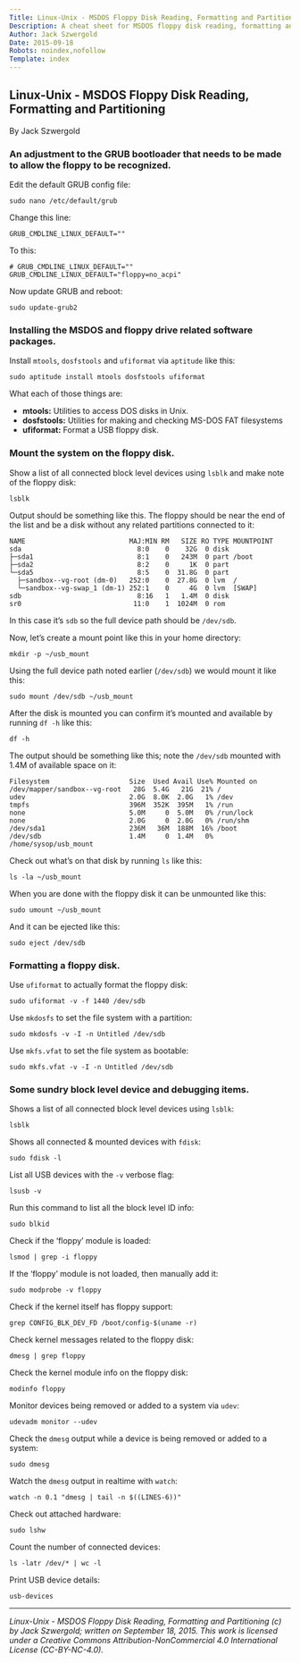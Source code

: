 ```yaml
---
Title: Linux-Unix - MSDOS Floppy Disk Reading, Formatting and Partitioning
Description: A cheat sheet for MSDOS floppy disk reading, formatting and partitioning related items.
Author: Jack Szwergold
Date: 2015-09-18
Robots: noindex,nofollow
Template: index
---
```


## Linux-Unix - MSDOS Floppy Disk Reading, Formatting and Partitioning

By Jack Szwergold

### An adjustment to the GRUB bootloader that needs to be made to allow the floppy to be recognized.

Edit the default GRUB config file:

    sudo nano /etc/default/grub

Change this line:

    GRUB_CMDLINE_LINUX_DEFAULT=""

To this:

    # GRUB_CMDLINE_LINUX_DEFAULT=""
    GRUB_CMDLINE_LINUX_DEFAULT="floppy=no_acpi"

Now update GRUB and reboot:

    sudo update-grub2

### Installing the MSDOS and floppy drive related software packages.

Install `mtools`, `dosfstools` and `ufiformat` via `aptitude` like this:

    sudo aptitude install mtools dosfstools ufiformat

What each of those things are:

- **mtools:** Utilities to access DOS disks in Unix.
- **dosfstools:** Utilities for making and checking MS-DOS FAT filesystems
- **ufiformat:** Format a USB floppy disk.

### Mount the system on the floppy disk.

Show a list of all connected block level devices using `lsblk` and make note of the floppy disk:

    lsblk

Output should be something like this. The floppy should be near the end of the list and be a disk without any related partitions connected to it:

	NAME                          MAJ:MIN RM   SIZE RO TYPE MOUNTPOINT
	sda                             8:0    0    32G  0 disk
	├─sda1                          8:1    0   243M  0 part /boot
	├─sda2                          8:2    0     1K  0 part
	└─sda5                          8:5    0  31.8G  0 part
	  ├─sandbox--vg-root (dm-0)   252:0    0  27.8G  0 lvm  /
	  └─sandbox--vg-swap_1 (dm-1) 252:1    0     4G  0 lvm  [SWAP]
	sdb                             8:16   1   1.4M  0 disk
	sr0                            11:0    1  1024M  0 rom

In this case it’s `sdb` so the full device path should be `/dev/sdb`.

Now, let’s create a mount point like this in your home directory:

    mkdir -p ~/usb_mount

Using the full device path noted earlier (`/dev/sdb`) we would mount it like this:

    sudo mount /dev/sdb ~/usb_mount

After the disk is mounted you can confirm it’s mounted and available by running `df -h` like this:

    df -h

The output should be something like this; note the `/dev/sdb` mounted with 1.4M of available space on it:

	Filesystem                    Size  Used Avail Use% Mounted on
	/dev/mapper/sandbox--vg-root   28G  5.4G   21G  21% /
	udev                          2.0G  8.0K  2.0G   1% /dev
	tmpfs                         396M  352K  395M   1% /run
	none                          5.0M     0  5.0M   0% /run/lock
	none                          2.0G     0  2.0G   0% /run/shm
	/dev/sda1                     236M   36M  188M  16% /boot
	/dev/sdb                      1.4M     0  1.4M   0% /home/sysop/usb_mount

Check out what’s on that disk by running `ls` like this:

    ls -la ~/usb_mount

When you are done with the floppy disk it can be unmounted like this:

    sudo umount ~/usb_mount

And it can be ejected like this:

    sudo eject /dev/sdb

### Formatting a floppy disk.

Use `ufiformat` to actually format the floppy disk:

    sudo ufiformat -v -f 1440 /dev/sdb

Use `mkdosfs` to set the file system with a partition:

    sudo mkdosfs -v -I -n Untitled /dev/sdb

Use `mkfs.vfat` to set the file system as bootable:

    sudo mkfs.vfat -v -I -n Untitled /dev/sdb

### Some sundry block level device and debugging items.

Shows a list of all connected block level devices using `lsblk`:

    lsblk

Shows all connected & mounted devices with `fdisk`:

    sudo fdisk -l

List all USB devices with the `-v` verbose flag:

    lsusb -v

Run this command to list all the block level ID info:

    sudo blkid

Check if the ‘floppy’ module is loaded:

    lsmod | grep -i floppy

If the ‘floppy’ module is not loaded, then manually add it:

    sudo modprobe -v floppy

Check if the kernel itself has floppy support:

    grep CONFIG_BLK_DEV_FD /boot/config-$(uname -r)

Check kernel messages related to the floppy disk:

    dmesg | grep floppy

Check the kernel module info on the floppy disk:

    modinfo floppy

Monitor devices being removed or added to a system via `udev`:

    udevadm monitor --udev

Check the `dmesg` output while a device is being removed or added to a system:

    sudo dmesg

Watch the `dmesg` output in realtime with `watch`: 

    watch -n 0.1 "dmesg | tail -n $((LINES-6))"

Check out attached hardware:

    sudo lshw

Count the number of connected devices:

    ls -latr /dev/* | wc -l

Print USB device details:

    usb-devices

***

*Linux-Unix - MSDOS Floppy Disk Reading, Formatting and Partitioning (c) by Jack Szwergold; written on September 18, 2015. This work is licensed under a Creative Commons Attribution-NonCommercial 4.0 International License (CC-BY-NC-4.0).*

